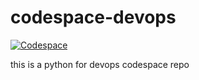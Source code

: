 # codespace-devops

[![Codespace](https://github.com/ArturoRomanoD/codespace-devops/actions/workflows/main.yml/badge.svg)](https://github.com/ArturoRomanoD/codespace-devops/actions/workflows/main.yml) 

this is a python for devops codespace repo
